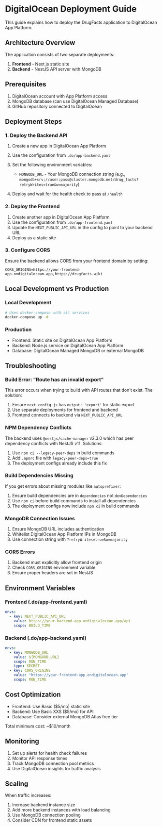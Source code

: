 # DigitalOcean Deployment Guide

This guide explains how to deploy the DrugFacts application to DigitalOcean App Platform.

## Architecture Overview

The application consists of two separate deployments:
1. **Frontend** - Next.js static site
2. **Backend** - NestJS API server with MongoDB

## Prerequisites

1. DigitalOcean account with App Platform access
2. MongoDB database (can use DigitalOcean Managed Database)
3. GitHub repository connected to DigitalOcean

## Deployment Steps

### 1. Deploy the Backend API

1. Create a new app in DigitalOcean App Platform
2. Use the configuration from `.do/app-backend.yaml`
3. Set the following environment variables:
   - `MONGODB_URL` - Your MongoDB connection string (e.g., `mongodb+srv://user:pass@cluster.mongodb.net/drug_facts?retryWrites=true&w=majority`)
   
4. Deploy and wait for the health check to pass at `/health`

### 2. Deploy the Frontend

1. Create another app in DigitalOcean App Platform
2. Use the configuration from `.do/app-frontend.yaml`
3. Update the `NEXT_PUBLIC_API_URL` in the config to point to your backend URL
4. Deploy as a static site

### 3. Configure CORS

Ensure the backend allows CORS from your frontend domain by setting:
```
CORS_ORIGINS=https://your-frontend-app.ondigitalocean.app,https://drugfacts.wiki
```

## Local Development vs Production

### Local Development
```bash
# Uses docker-compose with all services
docker-compose up -d
```

### Production
- Frontend: Static site on DigitalOcean App Platform
- Backend: Node.js service on DigitalOcean App Platform
- Database: DigitalOcean Managed MongoDB or external MongoDB

## Troubleshooting

### Build Error: "Route has an invalid export"

This error occurs when trying to build with API routes that don't exist. The solution:
1. Ensure `next.config.js` has `output: 'export'` for static export
2. Use separate deployments for frontend and backend
3. Frontend connects to backend via `NEXT_PUBLIC_API_URL`

### NPM Dependency Conflicts

The backend uses `@nestjs/cache-manager` v2.3.0 which has peer dependency conflicts with NestJS v11. Solutions:
1. Use `npm ci --legacy-peer-deps` in build commands
2. Add `.npmrc` file with `legacy-peer-deps=true`
3. The deployment configs already include this fix

### Build Dependencies Missing

If you get errors about missing modules like `autoprefixer`:
1. Ensure build dependencies are in `dependencies` not `devDependencies`
2. Use `npm ci` before build commands to install all dependencies
3. The deployment configs now include `npm ci` in build commands

### MongoDB Connection Issues

1. Ensure MongoDB URL includes authentication
2. Whitelist DigitalOcean App Platform IPs in MongoDB
3. Use connection string with `?retryWrites=true&w=majority`

### CORS Errors

1. Backend must explicitly allow frontend origin
2. Check `CORS_ORIGINS` environment variable
3. Ensure proper headers are set in NestJS

## Environment Variables

### Frontend (.do/app-frontend.yaml)
```yaml
envs:
  - key: NEXT_PUBLIC_API_URL
    value: https://your-backend-app.ondigitalocean.app/api
    scope: BUILD_TIME
```

### Backend (.do/app-backend.yaml)
```yaml
envs:
  - key: MONGODB_URL
    value: ${MONGODB_URL}
    scope: RUN_TIME
    type: SECRET
  - key: CORS_ORIGINS
    value: "https://your-frontend-app.ondigitalocean.app"
    scope: RUN_TIME
```

## Cost Optimization

- Frontend: Use Basic ($5/mo) static site
- Backend: Use Basic XXS ($5/mo) for API
- Database: Consider external MongoDB Atlas free tier

Total minimum cost: ~$10/month

## Monitoring

1. Set up alerts for health check failures
2. Monitor API response times
3. Track MongoDB connection pool metrics
4. Use DigitalOcean insights for traffic analysis

## Scaling

When traffic increases:
1. Increase backend instance size
2. Add more backend instances with load balancing
3. Use MongoDB connection pooling
4. Consider CDN for frontend static assets